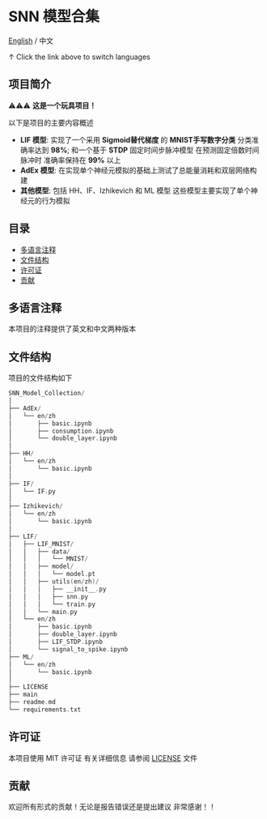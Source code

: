# SNN 模型合集

[English](readme_zh)  /  中文

↑ Click the link above to switch languages

## 项目简介

⚠️⚠️⚠️ **这是一个玩具项目！**

以下是项目的主要内容概述

- **LIF 模型**: 实现了一个采用 **Sigmoid替代梯度** 的 **MNIST手写数字分类** 分类准确率达到 **98%**; 和一个基于 **STDP** 固定时间步脉冲模型 在预测固定倍数时间脉冲时 准确率保持在 **99%** 以上
- **AdEx 模型**: 在实现单个神经元模拟的基础上测试了总能量消耗和双层网络构建
- **其他模型**: 包括 HH、IF、Izhikevich 和 ML 模型 这些模型主要实现了单个神经元的行为模拟

## 目录

- [多语言注释](#多语言注释)
- [文件结构](#文件结构)
- [许可证](#许可证)
- [贡献](#贡献)


## 多语言注释

本项目的注释提供了英文和中文两种版本

## 文件结构

项目的文件结构如下

```c++
SNN_Model_Collection/
│
├── AdEx/ 
│   └── en/zh
│       ├── basic.ipynb
│       ├── consumption.ipynb
│       └── double_layer.ipynb
│
├── HH/ 
│   └── en/zh
│       └── basic.ipynb
│
├── IF/ 
│   └── IF.py
│
├── Izhikevich/ 
│   └── en/zh
│       └── basic.ipynb
│
├── LIF/ 
│   ├── LIF_MNIST/
│   │   ├── data/
│   │   │   └── MNIST/
│   │   ├── model/
│   │   │   └── model.pt
│   │   ├── utils(en/zh)/
│   │   │   ├── __init__.py
│   │   │   ├── snn.py
│   │   │   └── train.py
│   │   └── main.py
│   └── en/zh
│       ├── basic.ipynb
│       ├── double_layer.ipynb
│       ├── LIF_STDP.ipynb
│       └── signal_to_spike.ipynb
├── ML/ 
│   └── en/zh
│       └── basic.ipynb
│
├── LICENSE
├── main
├── readme.md
└── requirements.txt 
```

## 许可证

本项目使用 MIT 许可证 有关详细信息 请参阅 [LICENSE](LICENSE) 文件

## 贡献

欢迎所有形式的贡献！无论是报告错误还是提出建议 非常感谢！！
